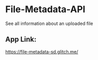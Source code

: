 # File-Metadata-API
See all information about an uploaded file


## App Link:
https://file-metadata-sd.glitch.me/
